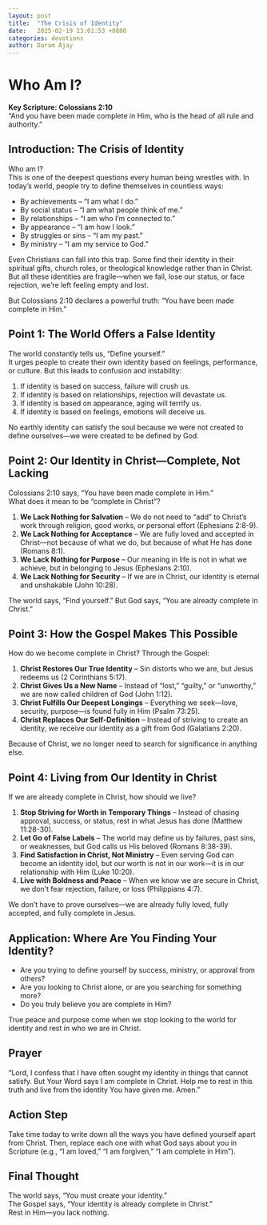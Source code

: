 ```yaml
---
layout: post
title:  "The Crisis of Identity"
date:   2025-02-19 13:01:53 +0800
categories: devotions
author: Daram Ajay
---
```


# Who Am I?


**Key Scripture: Colossians 2:10**  
“And you have been made complete in Him, who is the head of all rule and authority.”

## Introduction: The Crisis of Identity
Who am I?  
This is one of the deepest questions every human being wrestles with. In today’s world, people try to define themselves in countless ways:
- By achievements – “I am what I do.”
- By social status – “I am what people think of me.”
- By relationships – “I am who I’m connected to.”
- By appearance – “I am how I look.”
- By struggles or sins – “I am my past.”
- By ministry – “I am my service to God.”

Even Christians can fall into this trap. Some find their identity in their spiritual gifts, church roles, or theological knowledge rather than in Christ. But all these identities are fragile—when we fail, lose our status, or face rejection, we’re left feeling empty and lost.

But Colossians 2:10 declares a powerful truth: “You have been made complete in Him.”

## Point 1: The World Offers a False Identity
The world constantly tells us, “Define yourself.”  
It urges people to create their own identity based on feelings, performance, or culture. But this leads to confusion and instability:
1. If identity is based on success, failure will crush us.
2. If identity is based on relationships, rejection will devastate us.
3. If identity is based on appearance, aging will terrify us.
4. If identity is based on feelings, emotions will deceive us.

No earthly identity can satisfy the soul because we were not created to define ourselves—we were created to be defined by God.

## Point 2: Our Identity in Christ—Complete, Not Lacking
Colossians 2:10 says, “You have been made complete in Him.”  
What does it mean to be “complete in Christ”?
1. **We Lack Nothing for Salvation** – We do not need to “add” to Christ’s work through religion, good works, or personal effort (Ephesians 2:8-9).
2. **We Lack Nothing for Acceptance** – We are fully loved and accepted in Christ—not because of what we do, but because of what He has done (Romans 8:1).
3. **We Lack Nothing for Purpose** – Our meaning in life is not in what we achieve, but in belonging to Jesus (Ephesians 2:10).
4. **We Lack Nothing for Security** – If we are in Christ, our identity is eternal and unshakable (John 10:28).

The world says, “Find yourself.” But God says, “You are already complete in Christ.”

## Point 3: How the Gospel Makes This Possible
How do we become complete in Christ? Through the Gospel:
1. **Christ Restores Our True Identity** – Sin distorts who we are, but Jesus redeems us (2 Corinthians 5:17).
2. **Christ Gives Us a New Name** – Instead of “lost,” “guilty,” or “unworthy,” we are now called children of God (John 1:12).
3. **Christ Fulfills Our Deepest Longings** – Everything we seek—love, security, purpose—is found fully in Him (Psalm 73:25).
4. **Christ Replaces Our Self-Definition** – Instead of striving to create an identity, we receive our identity as a gift from God (Galatians 2:20).

Because of Christ, we no longer need to search for significance in anything else.

## Point 4: Living from Our Identity in Christ
If we are already complete in Christ, how should we live?
1. **Stop Striving for Worth in Temporary Things** – Instead of chasing approval, success, or status, rest in what Jesus has done (Matthew 11:28-30).
2. **Let Go of False Labels** – The world may define us by failures, past sins, or weaknesses, but God calls us His beloved (Romans 8:38-39).
3. **Find Satisfaction in Christ, Not Ministry** – Even serving God can become an identity idol, but our worth is not in our work—it is in our relationship with Him (Luke 10:20).
4. **Live with Boldness and Peace** – When we know we are secure in Christ, we don’t fear rejection, failure, or loss (Philippians 4:7).

We don’t have to prove ourselves—we are already fully loved, fully accepted, and fully complete in Jesus.

## Application: Where Are You Finding Your Identity?
- Are you trying to define yourself by success, ministry, or approval from others?
- Are you looking to Christ alone, or are you searching for something more?
- Do you truly believe you are complete in Him?

True peace and purpose come when we stop looking to the world for identity and rest in who we are in Christ.

## Prayer
“Lord, I confess that I have often sought my identity in things that cannot satisfy. But Your Word says I am complete in Christ. Help me to rest in this truth and live from the identity You have given me. Amen.”

## Action Step
Take time today to write down all the ways you have defined yourself apart from Christ. Then, replace each one with what God says about you in Scripture (e.g., “I am loved,” “I am forgiven,” “I am complete in Him”).

## Final Thought
The world says, “You must create your identity.”  
The Gospel says, “Your identity is already complete in Christ.”  
Rest in Him—you lack nothing.
```